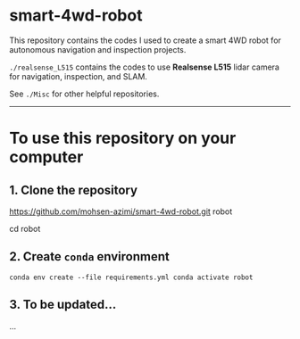 # smart-4wd-robot
This repository contains the codes I used to create a smart 4WD robot for autonomous navigation and inspection projects.


`./realsense_L515` contains the codes to use **Realsense L515** lidar camera for navigation, inspection, and SLAM.




See `./Misc` for other helpful repositories.

---

# To use this repository on your computer 

## 1. Clone the repository

https://github.com/mohsen-azimi/smart-4wd-robot.git robot

cd robot

## 2. Create `conda` environment

`conda env create --file requirements.yml conda activate robot`

## 3. To be updated...

...
